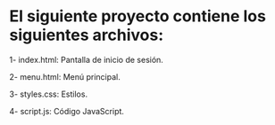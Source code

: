 # El siguiente proyecto contiene los siguientes archivos:
1- index.html: Pantalla de inicio de sesión.

2- menu.html: Menú principal.

3- styles.css: Estilos.

4- script.js: Código JavaScript.
